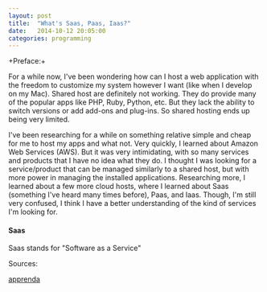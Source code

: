 ```yaml
---
layout: post
title:  "What's Saas, Paas, Iaas?"
date:   2014-10-12 20:05:00
categories: programming
---
```


+Preface:+

For a while now, I've been wondering how can I host a web application with the freedom to customize my system however I want (like when I develop on my Mac). Shared host are definitely not working. They do provide many of the popular apps like PHP, Ruby, Python, etc. But they lack the ability to switch versions or add add-ons and plug-ins. So shared hosting ends up being very limited.

I've been researching for a while on something relative simple and cheap for me to host my apps and what not. Very quickly, I learned about Amazon Web Services (AWS). But it was very intimidating, with so many services and products that I have no idea what they do. I thought I was looking for a service/product that can be managed similarly to a shared host, but with more power in managing the installed applications. Researching more, I learned about a few more cloud hosts, where I learned about Saas (something I've heard many times before), Paas, and Iaas. Though, I'm still very confused, I think I have a better understanding of the kind of services I'm looking for.

#### Saas ####

Saas stands for "Software as a Service"

Sources:

[apprenda](href="http://apprenda.com/library/paas/iaas-paas-saas-explained-compared/")